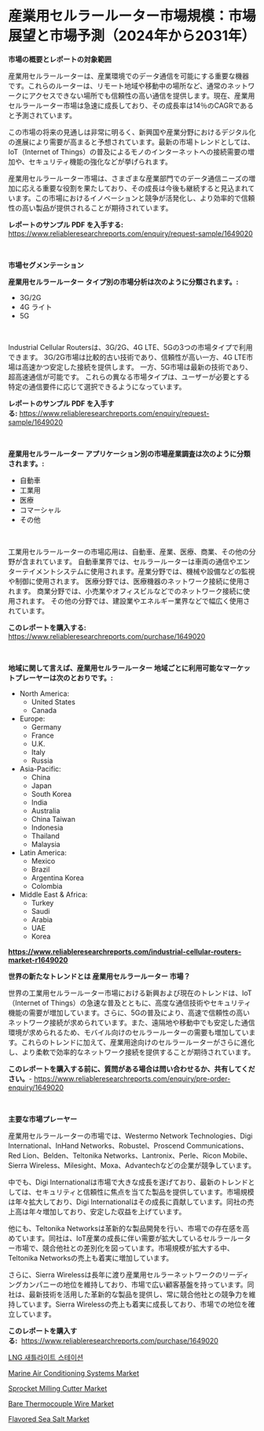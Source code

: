 <p><h1>産業用セルラールーター市場規模：市場展望と市場予測（2024年から2031年）</h1></p><p><strong>市場の概要とレポートの対象範囲</strong></p>
<p><p>産業用セルラールーターは、産業環境でのデータ通信を可能にする重要な機器です。これらのルーターは、リモート地域や移動中の場所など、通常のネットワークにアクセスできない場所でも信頼性の高い通信を提供します。現在、産業用セルラールーター市場は急速に成長しており、その成長率は14％のCAGRであると予測されています。</p><p>この市場の将来の見通しは非常に明るく、新興国や産業分野におけるデジタル化の進展により需要が高まると予想されています。最新の市場トレンドとしては、IoT（Internet of Things）の普及によるモノのインターネットへの接続需要の増加や、セキュリティ機能の強化などが挙げられます。</p><p>産業用セルラールーター市場は、さまざまな産業部門でのデータ通信ニーズの増加に応える重要な役割を果たしており、その成長は今後も継続すると見込まれています。この市場におけるイノベーションと競争が活発化し、より効率的で信頼性の高い製品が提供されることが期待されています。</p></p>
<p><strong>レポートのサンプル PDF を入手する:</strong> <a href="https://www.reliableresearchreports.com/enquiry/request-sample/1649020">https://www.reliableresearchreports.com/enquiry/request-sample/1649020</a></p>
<p>&nbsp;</p>
<p><strong>市場セグメンテーション</strong></p>
<p><strong>産業用セルラールーター タイプ別の市場分析は次のように分類されます。:</strong></p>
<p><ul><li>3G/2G</li><li>4G ライト</li><li>5G</li></ul></p>
<p>&nbsp;</p>
<p><p>Industrial Cellular Routersは、3G/2G、4G LTE、5Gの3つの市場タイプで利用できます。 3G/2G市場は比較的古い技術であり、信頼性が高い一方、4G LTE市場は高速かつ安定した接続を提供します。 一方、5G市場は最新の技術であり、超高速通信が可能です。 これらの異なる市場タイプは、ユーザーが必要とする特定の通信要件に応じて選択できるようになっています。</p></p>
<p><strong>レポートのサンプル PDF を入手する:</strong>&nbsp;<a href="https://www.reliableresearchreports.com/enquiry/request-sample/1649020">https://www.reliableresearchreports.com/enquiry/request-sample/1649020</a></p>
<p>&nbsp;</p>
<p><strong> 産業用セルラールーター アプリケーション別の市場産業調査は次のように分類されます。:</strong></p>
<p><ul><li>自動車</li><li>工業用</li><li>医療</li><li>コマーシャル</li><li>その他</li></ul></p>
<p>&nbsp;</p>
<p><p>工業用セルラールーターの市場応用は、自動車、産業、医療、商業、その他の分野が含まれています。 自動車業界では、セルラールーターは車両の通信やエンターテイメントシステムに使用されます。産業分野では、機械や設備などの監視や制御に使用されます。 医療分野では、医療機器のネットワーク接続に使用されます。 商業分野では、小売業やオフィスビルなどでのネットワーク接続に使用されます。 その他の分野では、建設業やエネルギー業界などで幅広く使用されています。</p></p>
<p><strong>このレポートを購入する:</strong>&nbsp; <a href="https://www.reliableresearchreports.com/purchase/1649020">https://www.reliableresearchreports.com/purchase/1649020</a></p>
<p>&nbsp;</p>
<p><strong>地域に関して言えば、産業用セルラールーター 地域ごとに利用可能なマーケットプレーヤーは次のとおりです。:</strong></p>
<p><ul>
    <li>
        North America:
        <ul>
            <li>United States</li>
            <li>Canada</li>
        </ul>
    </li>
    <li>
        Europe:
        <ul>
            <li>Germany</li>
            <li>France</li>
            <li>U.K.</li>
            <li>Italy</li>
            <li>Russia</li>
        </ul>
    </li>
    <li>
        Asia-Pacific:
        <ul>
            <li>China</li>
            <li>Japan</li>
            <li>South Korea</li>
            <li>India</li>
            <li>Australia</li>
            <li>China Taiwan</li>
            <li>Indonesia</li>
            <li>Thailand</li>
            <li>Malaysia</li>
        </ul>
    </li>
    <li>
        Latin America:
        <ul>
            <li>Mexico</li>
            <li>Brazil</li>
            <li>Argentina Korea</li>
            <li>Colombia</li>
        </ul>
    </li>
    <li>
        Middle East & Africa:
        <ul>
            <li>Turkey</li>
            <li>Saudi</li>
            <li>Arabia</li>
            <li>UAE</li>
            <li>Korea</li>
        </ul>
    </li>
    </ul></p>
<p><strong><a href="https://www.reliableresearchreports.com/industrial-cellular-routers-market-r1649020">https://www.reliableresearchreports.com/industrial-cellular-routers-market-r1649020</a></strong>&nbsp;</p>
<p><strong>世界の新たなトレンドとは 産業用セルラールーター 市場？</strong></p>
<p><p>世界の工業用セルラールーター市場における新興および現在のトレンドは、IoT（Internet of Things）の急速な普及とともに、高度な通信技術やセキュリティ機能の需要が増加しています。さらに、5Gの普及により、高速で信頼性の高いネットワーク接続が求められています。また、遠隔地や移動中でも安定した通信環境が求められるため、モバイル向けのセルラールーターの需要も増加しています。これらのトレンドに加えて、産業用途向けのセルラールーターがさらに進化し、より柔軟で効率的なネットワーク接続を提供することが期待されています。</p></p>
<p><strong>このレポートを購入する前に、質問がある場合は問い合わせるか、共有してください。</strong>- <a href="https://www.reliableresearchreports.com/enquiry/pre-order-enquiry/1649020">https://www.reliableresearchreports.com/enquiry/pre-order-enquiry/1649020</a></p>
<p>&nbsp;</p>
<p><strong>主要な市場プレーヤー</strong></p>
<p><p>産業用セルラールーターの市場では、Westermo Network Technologies、Digi International、InHand Networks、Robustel、Proscend Communications、Red Lion、Belden、Teltonika Networks、Lantronix、Perle、Ricon Mobile、Sierra Wireless、Milesight、Moxa、Advantechなどの企業が競争しています。 </p><p>中でも、Digi Internationalは市場で大きな成長を遂げており、最新のトレンドとしては、セキュリティと信頼性に焦点を当てた製品を提供しています。市場規模は年々拡大しており、Digi Internationalはその成長に貢献しています。同社の売上高は年々増加しており、安定した収益を上げています。</p><p>他にも、Teltonika Networksは革新的な製品開発を行い、市場での存在感を高めています。同社は、IoT産業の成長に伴い需要が拡大しているセルラールーター市場で、競合他社との差別化を図っています。市場規模が拡大する中、Teltonika Networksの売上も着実に増加しています。</p><p>さらに、Sierra Wirelessは長年に渡り産業用セルラーネットワークのリーディングカンパニーの地位を維持しており、市場で広い顧客基盤を持っています。同社は、最新技術を活用した革新的な製品を提供し、常に競合他社との競争力を維持しています。Sierra Wirelessの売上も着実に成長しており、市場での地位を確立しています。</p></p>
<p><strong>このレポートを購入する:</strong>&nbsp;&nbsp;<a href="https://www.reliableresearchreports.com/purchase/1649020">https://www.reliableresearchreports.com/purchase/1649020</a></p>
<p><p><a href="https://github.com/Tristiarton768456/Market-Research-Report-List-1/blob/main/175041925876.md">LNG 새틀라이트 스테이션</a></p><p><a href="https://github.com/globismark/Market-Research-Report-List-2/blob/main/marine-air-conditioning-systems-market.md">Marine Air Conditioning Systems Market</a></p><p><a href="https://view.publitas.com/reportprime-1/sprocket-milling-cutter-market-focuses-on-market-share-size-and-projected-forecast-till-2031/">Sprocket Milling Cutter Market</a></p><p><a href="https://issuu.com/reportprime-2/docs/bare-thermocouple-wire-market-size-2030.pptx">Bare Thermocouple Wire Market</a></p><p><a href="https://iodized-pantydraco-05c.notion.site/Flavored-Sea-Salt-Market-Analysis-Its-CAGR-Market-Segmentation-and-Global-Industry-Overview-7a57b48b86d64336af2639abceb92ba1">Flavored Sea Salt Market</a></p></p>